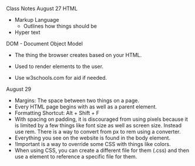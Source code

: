 Class Notes
August 27
HTML
- Markup Language
    - Outlines how things should be
- Hyper text

DOM - Document Object Model
- The thing the browser creates based on your HTML.
- Used to render elements to the user.

- Use w3schools.com for aid if needed.

August 29
- Margins: The space between two things on a page.
- Every HTML page begins with <!DOCTYPE html> as well as a parent <html> element.
- Formatting Shortcut: Alt + Shift + F
- With spacing on padding, it is discouraged from using pixels because it is limited by a few things like font size as well as screen size. Instead use rem. There is a way to convert from px to rem using a converter.
- Everything you see on the website is found in the body element.
- !Important is a way to override some CSS with things like colors.
- When using CSS, you can create a different file for them (.css) and then use a <link href> element to reference a specific file for them.